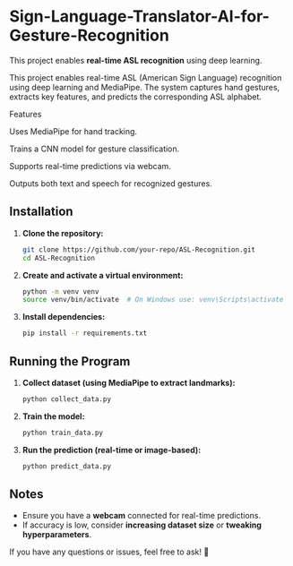 # Sign-Language-Translator-AI-for-Gesture-Recognition

This project enables **real-time ASL recognition** using deep learning.

This project enables real-time ASL (American Sign Language) recognition using deep learning and MediaPipe. The system captures hand gestures, extracts key features, and predicts the corresponding ASL alphabet.

Features

Uses MediaPipe for hand tracking.

Trains a CNN model for gesture classification.

Supports real-time predictions via webcam.

Outputs both text and speech for recognized gestures.

## Installation

1. **Clone the repository:**
   ```sh
   git clone https://github.com/your-repo/ASL-Recognition.git
   cd ASL-Recognition
   ```

2. **Create and activate a virtual environment:**
   ```sh
   python -m venv venv
   source venv/bin/activate  # On Windows use: venv\Scripts\activate
   ```

3. **Install dependencies:**
   ```sh
   pip install -r requirements.txt
   ```

## Running the Program

1. **Collect dataset (using MediaPipe to extract landmarks):**
   ```sh
   python collect_data.py
   ```

2. **Train the model:**
   ```sh
   python train_data.py
   ```

3. **Run the prediction (real-time or image-based):**
   ```sh
   python predict_data.py
   ```

## Notes

- Ensure you have a **webcam** connected for real-time predictions.
- If accuracy is low, consider **increasing dataset size** or **tweaking hyperparameters**.

If you have any questions or issues, feel free to ask! 🚀

